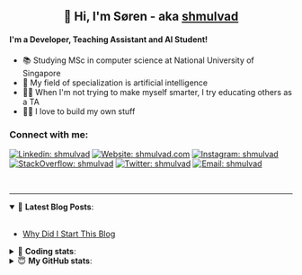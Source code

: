 <h2 align="center">
	👋 Hi, I'm Søren - aka <a href="https://shmulvad.com">shmulvad</a>
</h2>

#### I'm a Developer, Teaching Assistant and AI Student!
- 📚 Studying MSc in computer science at National University of Singapore
- 🧠 My field of specialization is artificial intelligence
- 👨‍🏫 When I'm not trying to make myself smarter, I try educating others as a TA
- 👨‍💻 I love to build my own stuff

### Connect with me:

[![Linkedin: shmulvad](https://img.shields.io/badge/shmulvad-blue?style=flat&logo=Linkedin&logoColor=white)][linkedin]
[![Website: shmulvad.com](https://img.shields.io/badge/shmulvad.com-47CCCC?&style=flat&logo=Google-Chrome&logoColor=white)][website]
[![Instagram: shmulvad](https://img.shields.io/badge/-@shmulvad-purple?style=flat&logo=Instagram&logoColor=white)][instagram]
[![StackOverflow: shmulvad](https://img.shields.io/badge/shmulvad-FE7A16?style=flat&logo=stack-overflow&logoColor=white)][stackOverflow]
[![Twitter: shmulvad](https://img.shields.io/badge/@shmulvad-1ca0f1?style=flat&logo=twitter&logoColor=white)][twitter]
[![Email: shmulvad](https://img.shields.io/badge/shmulvad-D14836?style=flat&logo=gmail&logoColor=white)][mail]

<br />

---

<details open>
 <summary>📕 <b>Latest Blog Posts</b>: </summary>

<br>

<!-- BLOG-POST-LIST:START -->
- [Why Did I Start This Blog](https://shmulvad.com/blog/why-did-start-this-blog)
<!-- BLOG-POST-LIST:END -->

</details>

<!-- --- -->

<details>
 <summary>🤖 <b>Coding stats</b>: </summary>

<br>

<!--START_SECTION:waka-->
**I'm a Night 🦉** 

```text
🌞 Morning    67 commits     ████░░░░░░░░░░░░░░░░░░░░░   17.22% 
🌆 Daytime    107 commits    ███████░░░░░░░░░░░░░░░░░░   27.51% 
🌃 Evening    97 commits     ██████░░░░░░░░░░░░░░░░░░░   24.94% 
🌙 Night      118 commits    ███████░░░░░░░░░░░░░░░░░░   30.33%

```


📊 **This Week I Spent My Time On** 

```text
💬 Programming Languages: 
Python                   2 hrs 56 mins       ███████░░░░░░░░░░░░░░░░░░   29.61% 
JavaScript               2 hrs 46 mins       ███████░░░░░░░░░░░░░░░░░░   27.97% 
Other                    1 hr 48 mins        ████░░░░░░░░░░░░░░░░░░░░░   18.18% 
Text                     1 hr 25 mins        ███░░░░░░░░░░░░░░░░░░░░░░   14.41% 
TeX                      33 mins             █░░░░░░░░░░░░░░░░░░░░░░░░   5.6%

🔥 Editors: 
VS Code                  4 hrs 26 mins       ███████████░░░░░░░░░░░░░░   44.69% 
Sublime Text             3 hrs 52 mins       █████████░░░░░░░░░░░░░░░░   39.08% 
Zsh                      1 hr 36 mins        ████░░░░░░░░░░░░░░░░░░░░░   16.23%

🐱‍💻 Projects: 
code                     2 hrs 39 mins       ██████░░░░░░░░░░░░░░░░░░░   26.78% 
shmulvad.com             2 hrs 30 mins       ██████░░░░░░░░░░░░░░░░░░░   25.27% 
Unknown Project          1 hr 48 mins        ████░░░░░░░░░░░░░░░░░░░░░   18.15% 
Terminal                 1 hr 10 mins        ███░░░░░░░░░░░░░░░░░░░░░░   11.8% 
XPath Submissions        59 mins             ██░░░░░░░░░░░░░░░░░░░░░░░   9.96%

```


<!--END_SECTION:waka-->

</details>

<!-- --- -->

<details>
 <summary>😇 <b>My GitHub stats</b>: </summary>

<br>

<img align="left" alt="shmulvad's Github Stats" src="https://github-readme-stats.vercel.app/api?username=shmulvad&show_icons=true&hide_border=true" />

</details>



[website]: https://shmulvad.com
[twitter]: https://twitter.com/shmulvad
[linkedin]: https://linkedin.com/in/shmulvad
[instagram]: https://instagram.com/shmulvad
[stackOverflow]: https://stackoverflow.com/users/9248793/shmulvad
[mail]: mailto:shmulvad@gmail.com
[github]: https://github.com/shmulvad
